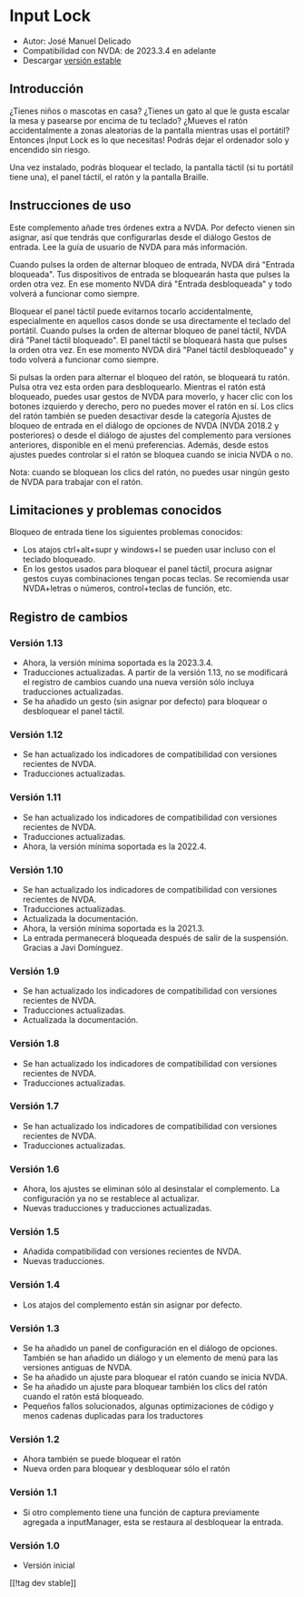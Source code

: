 # Input Lock #

* Autor: José Manuel Delicado
* Compatibilidad con NVDA: de 2023.3.4 en adelante
* Descargar [versión estable][1]

## Introducción

¿Tienes niños o mascotas en casa? ¿Tienes un gato al que le gusta escalar la
mesa y pasearse por encima de tu teclado? ¿Mueves el ratón accidentalmente a
zonas aleatorias de la pantalla mientras usas el portátil? Entonces ¡Input
Lock es lo que necesitas! Podrás dejar el ordenador solo y encendido sin
riesgo.

Una vez instalado, podrás bloquear el teclado, la pantalla táctil (si tu
portátil tiene una), el panel táctil, el ratón y la pantalla Braille.

## Instrucciones de uso

Este complemento añade tres órdenes extra a NVDA. Por defecto vienen sin
asignar, así que tendrás que configurarlas desde el diálogo Gestos de
entrada. Lee la guía de usuario de NVDA para más información.

Cuando pulses la orden de alternar bloqueo de entrada, NVDA dirá "Entrada
bloqueada". Tus dispositivos de entrada se bloquearán hasta que pulses la
orden otra vez. En ese momento NVDA dirá "Entrada desbloqueada" y todo
volverá a funcionar como siempre.

Bloquear el panel táctil puede evitarnos tocarlo accidentalmente,
especialmente en aquellos casos donde se usa directamente el teclado del
portátil. Cuando pulses la orden de alternar bloqueo de panel táctil, NVDA
dirá "Panel táctil bloqueado". El panel táctil se bloqueará hasta que pulses
la orden otra vez. En ese momento NVDA dirá "Panel táctil desbloqueado" y
todo volverá a funcionar como siempre.

Si pulsas la orden para alternar el bloqueo del ratón, se bloqueará tu
ratón. Pulsa otra vez esta orden para desbloquearlo. Mientras el ratón está
bloqueado, puedes usar gestos de NVDA para moverlo, y hacer clic con los
botones izquierdo y derecho, pero no puedes mover el ratón en sí. Los clics
del ratón también se pueden desactivar desde la categoría Ajustes de bloqueo
de entrada en el diálogo de opciones de NVDA (NVDA 2018.2 y posteriores) o
desde el diálogo de ajustes del complemento para versiones anteriores,
disponible en el menú preferencias. Además, desde estos ajustes puedes
controlar si el ratón se bloquea cuando se inicia NVDA o no.

Nota: cuando se bloquean los clics del ratón, no puedes usar ningún gesto de
NVDA para trabajar con el ratón.

## Limitaciones y problemas conocidos

Bloqueo de entrada tiene los siguientes problemas conocidos:

* Los atajos ctrl+alt+supr y windows+l se pueden usar incluso con el teclado
  bloqueado.
* En los gestos usados para bloquear el panel táctil, procura asignar gestos
  cuyas combinaciones tengan pocas teclas. Se recomienda usar NVDA+letras o
  números, control+teclas de función, etc.

## Registro de cambios

### Versión 1.13

* Ahora, la versión mínima soportada es la 2023.3.4.
* Traducciones actualizadas. A partir de la versión 1.13, no se modificará
  el registro de cambios cuando una nueva versión sólo incluya traducciones
  actualizadas.
* Se ha añadido un gesto (sin asignar por defecto) para bloquear o
  desbloquear el panel táctil.

### Versión 1.12

* Se han actualizado los indicadores de compatibilidad con versiones
  recientes de NVDA.
* Traducciones actualizadas.

### Versión 1.11

* Se han actualizado los indicadores de compatibilidad con versiones
  recientes de NVDA.
* Traducciones actualizadas.
* Ahora, la versión mínima soportada es la 2022.4.

### Versión 1.10

* Se han actualizado los indicadores de compatibilidad con versiones
  recientes de NVDA.
* Traducciones actualizadas.
* Actualizada la documentación.
* Ahora, la versión mínima soportada es la 2021.3.
* La entrada permanecerá bloqueada después de salir de la
  suspensión. Gracias a Javi Domínguez.

### Versión 1.9

* Se han actualizado los indicadores de compatibilidad con versiones
  recientes de NVDA.
* Traducciones actualizadas.
* Actualizada la documentación.

### Versión 1.8

* Se han actualizado los indicadores de compatibilidad con versiones
  recientes de NVDA.
* Traducciones actualizadas.

### Versión 1.7

* Se han actualizado los indicadores de compatibilidad con versiones
  recientes de NVDA.
* Traducciones actualizadas.

### Versión 1.6

* Ahora, los ajustes se eliminan sólo al desinstalar el complemento. La
  configuración ya no se restablece al actualizar.
* Nuevas traducciones y traducciones actualizadas.

### Versión 1.5

* Añadida compatibilidad con versiones recientes de NVDA.
* Nuevas traducciones.

### Versión 1.4

* Los atajos del complemento están sin asignar por defecto.

### Versión 1.3

* Se ha añadido un panel de configuración en el diálogo de opciones. También
  se han añadido un diálogo y un elemento de menú para las versiones
  antiguas de NVDA.
* Se ha añadido un ajuste para bloquear el ratón cuando se inicia NVDA.
* Se ha añadido un ajuste para bloquear también los clics del ratón cuando
  el ratón está bloqueado.
* Pequeños fallos solucionados, algunas optimizaciones de código y menos
  cadenas duplicadas para los traductores

### Versión 1.2

* Ahora también se puede bloquear el ratón
* Nueva orden para bloquear y desbloquear sólo el ratón

### Versión 1.1

* Si otro complemento tiene una función de captura previamente agregada a
  inputManager, esta se restaura al desbloquear la entrada.

### Versión 1.0

* Versión inicial

[[!tag dev stable]]

[1]: https://www.nvaccess.org/addonStore/legacy?file=inputLock
